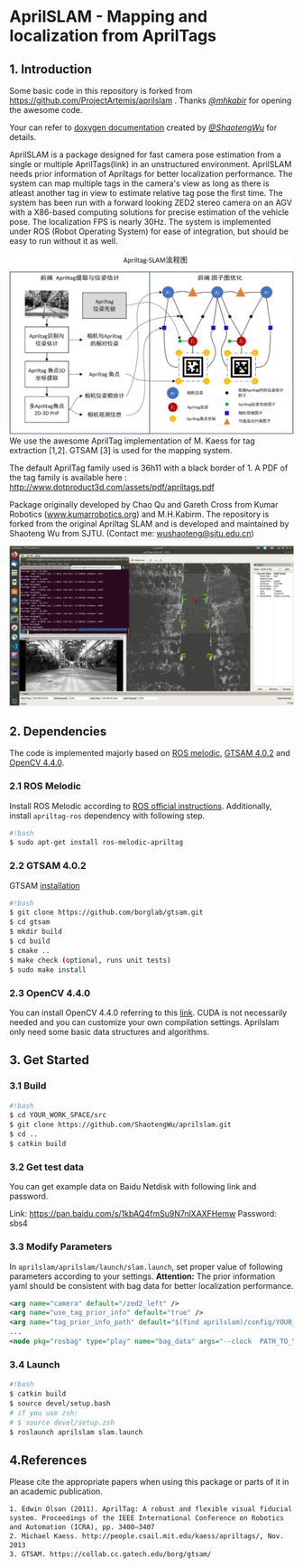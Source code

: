# AprilSLAM - Mapping and localization from AprilTags

## 1. Introduction

Some basic code in this repository is forked from https://github.com/ProjectArtemis/aprilslam . Thanks [*@mhkabir*](https://github.com/mhkabir) for opening the awesome code.

Your can refer to [doxygen documentation](./html/index.html) created by [*@ShaotengWu*](https://github.com/ShaotengWu) for details.

AprilSLAM is a package designed for fast camera pose estimation from a single or multiple AprilTags(link) in an unstructured environment. AprilSLAM needs prior information of Apriltags for better localization performance. The system can map multiple tags in the camera's view as long as there is atleast another tag in view to estimate relative tag pose the first time. The system has been run with a forward looking ZED2 stereo camera on an AGV with a X86-based computing solutions for precise estimation of the vehicle pose. The localization FPS is nearly 30Hz. The system is implemented under ROS (Robot Operating System) for ease of integration, but should be easy to run without it as well.


![aprilslam](./aprilslam/pics/aprilslam.jpg)
We use the awesome AprilTag implementation of M. Kaess for tag extraction [1,2]. GTSAM [3] is used for the mapping system.

The default AprilTag family used is 36h11 with a black border of 1. A PDF of the tag family is available here : http://www.dotproduct3d.com/assets/pdf/apriltags.pdf

Package originally developed by Chao Qu and Gareth Cross from Kumar Robotics (www.kumarrobotics.org) and M.H.Kabirm. The repository is forked from the original Apriltag SLAM and is developed and maintained by Shaoteng Wu from SJTU. (Contact me: wushaoteng@sjtu.edu.cn)

![ex1](./aprilslam/pics/ex1.jpg)

## 2. Dependencies

The code is implemented majorly based on [ROS melodic](https://www.ros.org/), [GTSAM 4.0.2](https://github.com/borglab/gtsam) and [OpenCV 4.4.0](https://opencv.org/opencv-4-0/).

### 2.1 ROS Melodic
Install ROS Melodic according to [ROS official instructions](http://wiki.ros.org/melodic/Installation/Ubuntu). Additionally, install `apriltag-ros` dependency with following step.
```bash
#!bash
$ sudo apt-get install ros-melodic-apriltag
```


### 2.2 GTSAM 4.0.2

GTSAM [installation](https://github.com/borglab/gtsam)
```bash
#!bash
$ git clone https://github.com/borglab/gtsam.git
$ cd gtsam
$ mkdir build
$ cd build
$ cmake ..
$ make check (optional, runs unit tests)
$ sudo make install
```

### 2.3 OpenCV 4.4.0

You can install OpenCV 4.4.0 referring to this [link](https://gist.github.com/raulqf/f42c718a658cddc16f9df07ecc627be7). CUDA is not necessarily needed and you can customize your own compilation settings. Aprilslam only need some basic data structures and algorithms.



## 3. Get Started

### 3.1 Build

```bash
#!bash
$ cd YOUR_WORK_SPACE/src
$ git clone https://github.com/ShaotengWu/aprilslam.git 
$ cd ..
$ catkin build
```

### 3.2 Get test data

You can get example data on Baidu Netdisk with following link and password.

Link:     https://pan.baidu.com/s/1kbAQ4fmSu9N7nlXAXFHemw
Password: sbs4

### 3.3 Modify Parameters

In `aprilslam/aprilslam/launch/slam.launch`, set proper value of following parameters according to your settings.
**Attention:** The prior information yaml should be consistent with bag data for better localization performance.
```xml
<arg name="camera" default="/zed2_left" />
<arg name="use_tag_prior_info" default="true" />
<arg name="tag_prior_info_path" default="$(find aprilslam)/config/YOUR_CONFIG.yaml" />
...
<node pkg="rosbag" type="play" name="bag_data" args="--clock  PATH_TO_YOUR_BAG_DATA.bag" />
```

### 3.4 Launch
```bash
#!bash
$ catkin build
$ source devel/setup.bash
# if you use zsh:
# $ source devel/setup.zsh
$ roslaunch aprilslam slam.launch
```


## 4.References

Please cite the appropriate papers when using this package or parts of it in an academic publication.

    1. Edwin Olson (2011). AprilTag: A robust and flexible visual fiducial system. Proceedings of the IEEE International Conference on Robotics and Automation (ICRA), pp. 3400–3407
    2. Michael Kaess. http://people.csail.mit.edu/kaess/apriltags/, Nov. 2013
    3. GTSAM. https://collab.cc.gatech.edu/borg/gtsam/

